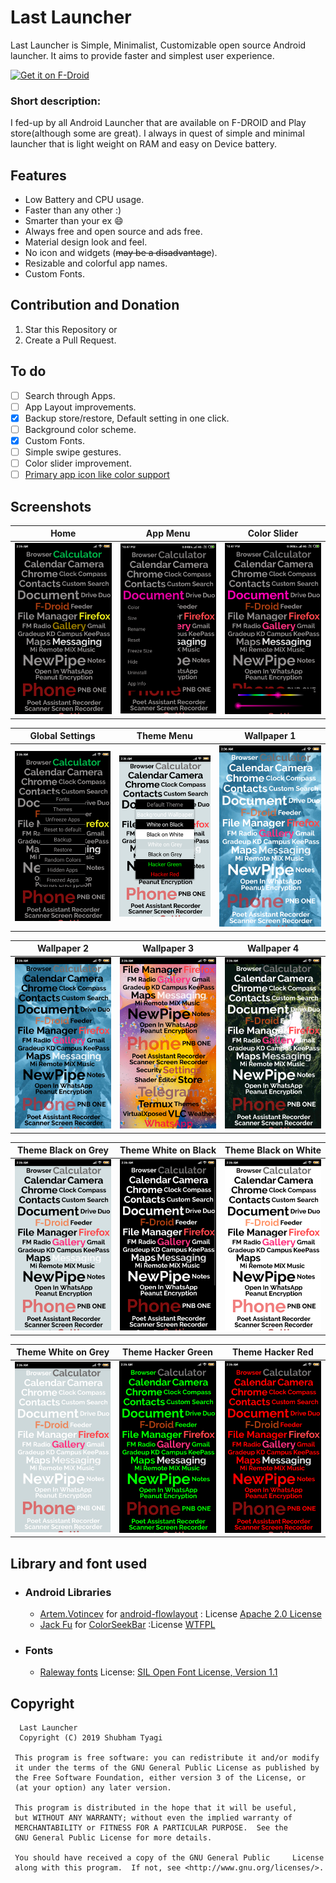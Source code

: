 # Last Launcher

Last Launcher is Simple, Minimalist, Customizable open source Android launcher. It aims to provide faster and simplest user experience.  

[<img src="https://f-droid.org/badge/get-it-on.png" alt="Get it on F-Droid" height="60">](https://f-droid.org/packages/io.github.subhamtyagi.lastlauncher/)

### Short description:
I fed-up by all Android Launcher that are available on F-DROID and Play store(although some are great). I always in quest of simple and minimal launcher that is light weight on RAM and easy on Device battery.
## Features
* Low Battery and CPU usage.
* Faster than any other :)
* Smarter than your ex :smile:
* Always free and open source and ads free.
* Material design look and feel.
* No icon and widgets (~~may be a disadvantage~~).
* Resizable and colorful app names.
* Custom Fonts.
## Contribution and Donation
1.  Star this Repository or
2.  Create a Pull Request.
## To do
* [ ] Search through Apps.
* [ ] App Layout improvements.
* [x] Backup store/restore, Default setting in one click.
* [ ] Background color scheme.
* [x] Custom Fonts.
* [ ] Simple swipe gestures.
* [ ] Color slider improvement.
* [ ] [Primary app icon like color support](https://github.com/SubhamTyagi/Last-Launcher/issues/2)

## Screenshots
| Home|App Menu|Color Slider|
|:-:|:-:|:-:|
| ![Home](/fastlane/metadata/android/en-US/images/phoneScreenshots/1.png?raw=true "Home")| ![App Menu](/fastlane/metadata/android/en-US/images/phoneScreenshots/2.png?raw=true "App Menu")|![Color Slider](/fastlane/metadata/android/en-US/images/phoneScreenshots/3.png?raw=true "color slider")|

| Global Settings|Theme Menu|Wallpaper 1|
|:-:|:-:|:-:|
| ![Global Settings](/fastlane/metadata/android/en-US/images/phoneScreenshots/4.png?raw=true )| ![Theme Menu](/fastlane/metadata/android/en-US/images/phoneScreenshots/5.png?raw=true )|![Wallpaper 1](/fastlane/metadata/android/en-US/images/phoneScreenshots/6.png?raw=true )

|Wallpaper 2|Wallpaper 3|Wallpaper 4|
|:-:|:-:|:-:|
| ![Wallpaper 2](/fastlane/metadata/android/en-US/images/phoneScreenshots/7.png?raw=true )| ![Wallpaper 3](/fastlane/metadata/android/en-US/images/phoneScreenshots/8.png?raw=true )|![Wallpaper 4](/fastlane/metadata/android/en-US/images/phoneScreenshots/9.png?raw=true )

| Theme Black on Grey|Theme White on Black|Theme Black on White|
|:-:|:-:|:-:|
| ![Theme Black on Grey](/fastlane/metadata/android/en-US/images/phoneScreenshots/10.png?raw=true )| ![Theme White on Black](/fastlane/metadata/android/en-US/images/phoneScreenshots/11.png?raw=true )|![Theme Black on White](/fastlane/metadata/android/en-US/images/phoneScreenshots/12.png?raw=true )

| Theme White on Grey|Theme Hacker Green|Theme Hacker Red|
|:-:|:-:|:-:|
| ![Theme White on Grey](/fastlane/metadata/android/en-US/images/phoneScreenshots/13.png?raw=true )| ![Theme Hacker Green](/fastlane/metadata/android/en-US/images/phoneScreenshots/14.png?raw=true )|![Theme Hacker Red](/fastlane/metadata/android/en-US/images/phoneScreenshots/15.png?raw=true)


## Library and font used
* ### Android Libraries
  *   [Artem.Votincev](https://github.com/ApmeM) for [android-flowlayout](https://github.com/ApmeM/android-flowlayout) : License [Apache 2.0 License](http://www.apache.org/licenses/LICENSE-2.0)
  *  [Jack Fu](https://github.com/rtugeek) for [ColorSeekBar](https://github.com/rtugeek/ColorSeekBar) :License [WTFPL](http://www.wtfpl.net/)
* ### Fonts 
  * [Raleway fonts](https://github.com/impallari/Raleway/) License: [SIL Open Font License, Version 1.1]([http://scripts.sil.org/OFL](http://scripts.sil.org/OFL))


## Copyright

      Last Launcher
      Copyright (C) 2019 Shubham Tyagi

     This program is free software: you can redistribute it and/or modify
     it under the terms of the GNU General Public License as published by
     the Free Software Foundation, either version 3 of the License, or
     (at your option) any later version.

     This program is distributed in the hope that it will be useful,
     but WITHOUT ANY WARRANTY; without even the implied warranty of
     MERCHANTABILITY or FITNESS FOR A PARTICULAR PURPOSE.  See the
     GNU General Public License for more details.

     You should have received a copy of the GNU General Public     License
     along with this program.  If not, see <http://www.gnu.org/licenses/>.